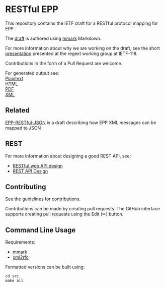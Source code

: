 # RESTful EPP

This repository contains the IETF draft for a RESTful protocol mapping for EPP.  

The [draft](https://github.com/SIDN/ietf-epp-restful-transport/blob/main/src/draft-epp-restful-transport.md) is authored using [mmark](https://mmark.miek.nl/) Markdown.

For more information about why we are working on the draft, see the short [presentation](https://www.sidnlabs.nl/downloads/6L2dl6xiV5eQY61EB14wzo/a950bcb1d4979c2b56d87d1ef6b83d45/ietf-118-restfull-epp-discussion.pdf) presented at the regext working group at IETF-118.

Contributions in the form of a Pull Request are welcome.

For generated output see:   
[Plaintext](https://sidn.github.io/ietf-epp-restful-transport/draft-epp-restful-transport.txt)  
[HTML](https://sidn.github.io/ietf-epp-restful-transport/draft-epp-restful-transport.html)  
[PDF](https://sidn.github.io/ietf-epp-restful-transport/draft-epp-restful-transport.pdf)  
[XML](https://sidn.github.io/ietf-epp-restful-transport/draft-epp-restful-transport.xml)  

## Related

 [EPP-RESTful-JSON](https://github.com/SIDN/ietf-epp-restful-json) is a draft describing how EPP XML messages can be mapped to JSON

## REST

For more information about designing a good REST API, see:
- [RESTful web API design](https://learn.microsoft.com/en-us/azure/architecture/best-practices/api-design)
- [REST API Design](https://restfulapi.net/)

## Contributing

See the
[guidelines for contributions](https://github.com/SIDN/ietf-epp-restful-transport/blob/main/CONTRIBUTING.md).

Contributions can be made by creating pull requests.
The GitHub interface supports creating pull requests using the Edit (✏) button.


## Command Line Usage

Requirements:

- [mmark](https://mmark.miek.nl/)
- [xml2rfc](https://github.com/ietf-tools/xml2rfc#installation)

Formatted versions can be built using:

```
cd src
make all
```
